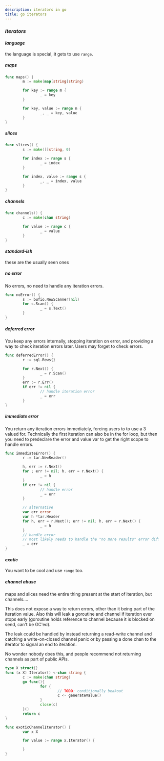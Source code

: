 ```yaml
---
description: iterators in go
title: go iterators
---
```


### _iterators_

#### _language_

the language is special, it gets to use `range`.

##### _maps_

```go
func maps() {
        m := make(map[string]string)

        for key := range m {
                _ = key
        }

        for key, value := range m {
                _, _ = key, value
        }
}
```

##### _slices_

```go
func slices() {
        s := make([]string, 0)

        for index := range s {
                _ = index
        }

        for index, value := range s {
                _, _ = index, value
        }
}
```

##### _channels_

```go
func channels() {
        c := make(chan string)

        for value := range c {
                _ = value
        }
}
```

#### _standard-ish_

these are the usually seen ones

##### _no_ error

No errors,
no need to handle any iteration errors.

```go
func noError() {
        s := bufio.NewScanner(nil)
        for s.Scan() {
                _ = s.Text()
        }
}
```

##### _deferred_ error

You keep any errors internally,
stopping iteration on error,
and providing a way to check iteration errors later.
Users may forget to check errors.

```go
func deferredError() {
        r := sql.Rows{}

        for r.Next() {
                _ = r.Scan()
        }
        err := r.Err()
        if err != nil {
                // handle iteration error
                _ = err
        }
}
```

##### _immediate_ error

You return any iteration errors immediately,
forcing users to to use a 3 valued for.
Technically the first iteration can also be in the for loop,
but then you need to predeclare the error and value var to
get the right scope to handle errors.

```go
func immediateError() {
        r := tar.NewReader()

        h, err := r.Next()
        for ; err != nil; h, err = r.Next() {
                _ = h
        }
        if err != nil {
                // handle error
                _ = err
        }

        // alternative
        var err error
        var h *tar.Header
        for h, err = r.Next(); err != nil; h, err = r.Next() {
                _ = h
        }
        // handle error
        // most likely needs to handle the "no more results" error differently
        _ = err
}
```

#### _exotic_

You want to be cool and use `range` too.

##### _channel_ abuse

maps and slices need the entire thing present at the start of iteration,
but channels....

This does not expose a way to return errors,
other than it being part of the iteration value.
Also this will leak a goroutine and channel if iteration ever stops early
(goroutine holds reference to channel because it is blocked on send, can't be GC'ed).

The leak could be handled by instead returning a read-write channel
and catching a write-on-closed channel panic
or by passing a done chan to the iterator to signal an end to iteration.

No wonder nobody does this,
and people recommend not returning channels as part of public APIs.

```go
type X struct{}
func (x X) Iterator() <-chan string {
        c := make(chan string)
        go func(){
                for {
                        // TODO: conditionally beakout
                        c <- generateValue()
                }
                close(c)
        }()
        return c
}

func exoticChannelIterator() {
        var x X

        for value := range x.Iterator() {

        }
}
```
